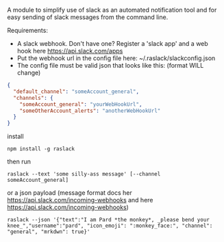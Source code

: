 A module to simplify use of slack as an automated notification tool and for easy sending of slack messages from the command line.

Requirements:

* A slack webhook. Don't have one? Register a 'slack app' and a web hook here https://api.slack.com/apps
* Put the webhook url in the config file here: ~/.raslack/slackconfig.json
* The config file must be valid json that looks like this: (format WILL change)

```json
{
  "default_channel": "someAccount_general",
  "channels": {
    "someAccount_general": "yourWebHookUrl",
    "someOtherAccount_alerts": "anotherWebHookUrl"
  }
}
```

install

`npm install -g raslack`

then run

`raslack --text 'some silly-ass message' [--channel someAccount_general]`

or a json payload (message format docs her https://api.slack.com/incoming-webhooks and here https://api.slack.com/incoming-webhooks)

`raslack --json '{"text":"I am Pard *the monkey*, _please bend your knee_","username":"pard", "icon_emoji": ":monkey_face:", "channel": "general", "mrkdwn": true}'`
